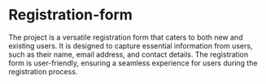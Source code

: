 # Registration-form
The project is a versatile registration form that caters to both new and existing users. It is designed to capture essential information from users, such as their name, email address, and contact details. The registration form is user-friendly, ensuring a seamless experience for users during the registration process.
